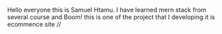 Hello everyone this is Samuel Htamu. I have learned mern stack from several course and Boom! this is one of the project that I developing it is ecommence site //
